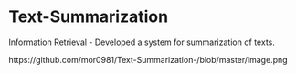 # Text-Summarization
Information Retrieval - Developed a system for summarization of texts.


<p align="center" style="display: flex;">
  https://github.com/mor0981/Text-Summarization-/blob/master/image.png
 </p>
